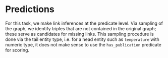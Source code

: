 # Predictions

For this task, we make link inferences at the predicate level. Via sampling of the graph, we identify triples that are not 
contained in the original graph; these serve as candidates for missing links.
This sampling procedure is done via the tail entity type, i.e. for a head entity such as ```temperature``` with numeric type, 
it does not make sense to use the ```has_publication``` predicate for scoring.